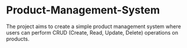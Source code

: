 # Product-Management-System
The project aims to create a simple product management system where users can perform CRUD (Create, Read, Update, Delete) operations on products.
